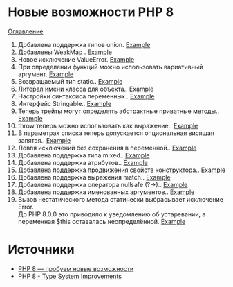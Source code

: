 Новые возможности PHP 8
=====================
[Оглавление](../../../README.md)


1. Добавлена поддержка типов union. [Example](./examples/01.php)
2. Добавлены WeakMap . [Example](./examples/02.php)
3. Новое исключение ValueError. [Example](./examples/03.php)
4. При определении функций можно использовать вариативный аргумент. [Example](./examples/04.php)
5. Возвращаемый тип static.. [Example](./examples/05.php)
6. Литерал имени класса для объекта.. [Example](./examples/06.php)
7. Настройки синтаксиса переменных.. [Example](./examples/07.php)
8. Интерфейс Stringable.. [Example](./examples/08.php)
9. Теперь трейты могут определять абстрактные приватные методы.. [Example](./examples/09.php)
10. throw теперь можно использовать как выражение.. [Example](./examples/10.php)
11. В параметрах списка теперь допускается опциональная висящая запятая.. [Example](./examples/11.php)
12. Ловля исключений без сохранения в переменной.. [Example](./examples/12.php)
13. Добавлена поддержка типа mixed.. [Example](./examples/13.php)
14. Добавлена поддержка атрибутов.. [Example](./examples/14.php)
15. Добавлена поддержка продвижения свойств конструктора.. [Example](./examples/15.php)
16. Добавлена поддержка выражения match.. [Example](./examples/16.php)
17. Добавлена поддержка оператора nullsafe (?->).. [Example](./examples/17.php)
18. Добавлена поддержка именованных аргументов.. [Example](./examples/18.php)
19. Вызов нестатического метода статически выбрасывает исключение Error.  
    До PHP 8.0.0 это приводило к уведомлению об устаревании, а переменная $this 
    оставалась неопределённой. [Example](./examples/19.php)


# Источники

- [PHP 8 — пробуем новые возможности](https://habr.com/ru/companies/vk/articles/525614/)
- [PHP 8 - Type System Improvements](https://www.infoq.com/articles/php-8-type-system-improvements/)
